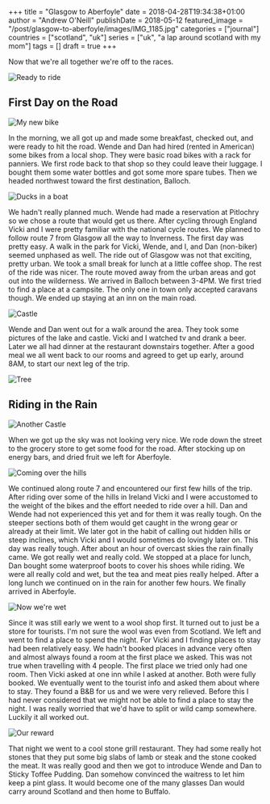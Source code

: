 +++
title = "Glasgow to Aberfoyle"
date = 2018-04-28T19:34:38+01:00
author = "Andrew O'Neill"
publishDate = 2018-05-12
featured_image = "/post/glasgow-to-aberfoyle/images/IMG_1185.jpg"
categories = ["journal"]
countries = ["scotland", "uk"]
series = ["uk", "a lap around scotland with my mom"]
tags = []
draft = true
+++

Now that we're all together we're off to the races. <!--more-->

![Ready to ride](images/IMG_1185.jpg)
	
## First Day on the Road

![My new bike](images/IMG_1191.jpg)

In the morning, we all got up and made some breakfast, checked out,
and were ready to hit the road. Wende and Dan had hired (rented in
American) some bikes from a local shop. They were basic road bikes with
a rack for panniers. We first rode back to that shop so they could leave
their luggage. I bought them some water bottles and got some more spare
tubes. Then we headed northwest toward the first destination, Balloch.

![Ducks in a boat](images/IMG_1232.jpg)

We hadn't really planned much. Wende had made a reservation at Pitlochry
so we chose a route that would get us there. After cycling through England
Vicki and I were pretty familiar with the national cycle routes. We
planned to follow route 7 from Glasgow all the way to Inverness. The
first day was pretty easy. A walk in the park for Vicki, Wende, and I,
and Dan (non-biker) seemed unphased as well. The ride out of Glasgow
was not that exciting, pretty urban. We took a small break for lunch at
a little coffee shop. The rest of the ride was nicer. The route moved
away from the urban areas and got out into the wilderness. We arrived in
Balloch between 3-4PM. We first tried to find a place at a campsite. The
only one in town only accepted caravans though. We ended up staying at
an inn on the main road.

![Castle](images/IMG_1238.jpg)

Wende and Dan went out for a walk around the area. They took some
pictures of the lake and castle. Vicki and I watched tv and drank a
beer. Later we all had dinner at the restaurant downstairs together.
After a good meal we all went back to our rooms and agreed to get up
early, around 8AM, to start our next leg of the trip.

![Tree](images/IMG_1245.jpg)

## Riding in the Rain

![Another Castle](images/DSC_2053.jpg)

When we got up the sky was not looking very nice. We rode down the street
to the grocery store to get some food for the road. After stocking up
on energy bars, and dried fruit we left for Aberfoyle.

![Coming over the hills](images/IMG_1193.jpg)

We continued along route 7 and encountered our first few hills of the
trip. After riding over some of the hills in Ireland Vicki and I were
accustomed to the weight of the bikes and the effort needed to ride
over a hill. Dan and Wende had not experienced this yet and for them it
was really tough. On the steeper sections both of them would get caught
in the wrong gear or already at their limit. We later got in the habit
of calling out hidden hills or steep inclines, which Vicki and I would
sometimes do lovingly later on. This day was really tough.  After about
an hour of overcast skies the rain finally came. We got really wet and
really cold. We stopped at a place for lunch, Dan bought some waterproof
boots to cover his shoes while riding. We were all really cold and wet,
but the tea and meat pies really helped.  After a long lunch we continued
on in the rain for another few hours.  We finally arrived in Aberfoyle.

![Now we're wet](images/IMG_1198.jpg)

Since it was still early we went to a wool shop first. It turned out
to just be a store for tourists. I'm not sure the wool was even from
Scotland. We left and went to find a place to spend the night. For Vicki
and I finding places to stay had been relatively easy. We hadn't booked
places in advance very often and almost always found a room at the first
place we asked. This was not true when travelling with 4 people. The
first place we tried only had one room. Then Vicki asked at one inn while
I asked at another. Both were fully booked. We eventually went to the
tourist info and asked them about where to stay. They found a B&B for
us and we were very relieved. Before this I had never considered that we
might not be able to find a place to stay the night. I was really worried
that we'd have to split or wild camp somewhere. Luckily it all worked out.

![Our reward](images/IMG_1205.jpg)

That night we went to a cool stone grill restaurant. They had some really
hot stones that they put some big slabs of lamb or steak and the stone
cooked the meat. It was really good and then we got to introduce Wende
and Dan to Sticky Toffee Pudding. Dan somehow convinced the waitress to
let him keep a pint glass. It would become one of the many glasses Dan
would carry around Scotland and then home to Buffalo.
